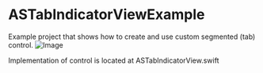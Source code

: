 # ASTabIndicatorViewExample
Example project that shows how to create and use custom segmented (tab) control.
![Image](https://imgur.com/a/RniHGhz)

Implementation of control is located at ASTabIndicatorView.swift
